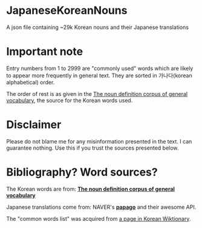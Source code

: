 # JapaneseKoreanNouns
A json file containing ~29k Korean nouns and their Japanese translations

# Important note

Entry numbers from 1 to 2999 are "commonly used" words which are likely to appear more frequently in general text. They are sorted in 가나다(korean alphabetical) order. 

The order of rest is as given in the [The noun definition corpus of general vocabulary](http://semanticweb.kaist.ac.kr/home/index.php/Processedcorpus2), the source for the Korean words used.

# Disclaimer

Please do not blame me for any misinformation presented in the text. I can guarantee nothing. Use this if you trust the sources presented below.

# Bibliography? Word sources?

The Korean words are from: 
[**The noun definition corpus of general vocabulary**](
http://semanticweb.kaist.ac.kr/home/index.php/Processedcorpus2)

Japanese translations come from: NAVER's [**papago**](papago.naver.com) and their awesome API.

The "common words list" was acquired from [a page in Korean Wiktionary](https://ko.wiktionary.org/wiki/%EB%B6%80%EB%A1%9D:%EC%9E%90%EC%A3%BC_%EC%93%B0%EC%9D%B4%EB%8A%94_%ED%95%9C%EA%B5%AD%EC%96%B4_%EB%82%B1%EB%A7%90_5800).



